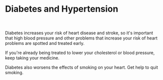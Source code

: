 # Diabetes and Hypertension

<div id="msg" style="padding-bottom:20px;"></div>

Diabetes increases your risk of heart disease and stroke, so it's important that high blood pressure and other problems that increase your risk of heart problems are spotted and treated early.

If you're already being treated to lower your cholesterol or blood pressure, keep taking your medicine.

Diabetes also worsens the effects of smoking on your heart. Get help to quit smoking.



<script>

var str = ""

if (isDiabetic == "Yes"){
   str = "You are diabetic. " 

}else {
	str = "You are not diabetic. " 

}

msg.innerHTML = str


</script>